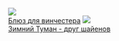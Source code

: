 ![](/books/sf_history/Евгений%20Костюченко/Блюз%20для%20винчестера.jpg)  
[Блюз для винчестера](/books/sf_history/Евгений%20Костюченко/Блюз%20для%20винчестера)
![](/books/sf_history/Евгений%20Костюченко/Зимний%20Туман%20-%20друг%20шайенов.jpg)  
[Зимний Туман - друг шайенов](/books/sf_history/Евгений%20Костюченко/Зимний%20Туман%20-%20друг%20шайенов)